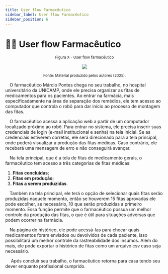 ```yaml
--- 
title: User flow Farmacêutico
sidebar_label: User flow Farmacêutico
sidebar_position: 6
---
```


# 👨‍⚕️ User flow Farmacêutico

<div align="center">

  <sub>Figura X - User flow farmacêutico </sub>

  <img src="../../img/Userflow-farmaceutico.jpg"/>

  <sup>Fonte: Material produzido pelos autores (2025).</sup>

</div>

&emsp;O farmacêutico Márcio Pontes chega no seu trabalho, no hospital universitário da UNICAMP, onde ele precisa organizar as fitas de medicamentos para os pacientes. Ao entrar na farmácia, mais especificadamente na área de separação dos remédios, ele tem acesso ao computador que controla o robô para dar início ao processo de montagem das fitas.

&emsp;O farmacêutico  acessa a aplicação web a partir de um computador localizado próximo ao robô. Para entrar no sistema, ele precisa inserir suas credenciais de login (e-mail institucional e senha) na tela inicial. Se as credenciais estiverem corretas, ele será direcionado para a tela principal, onde poderá visualizar a produção das fitas médicas. Caso contrário, ele receberá uma mensagem de erro e não conseguirá avançar.

&emsp;Na tela principal, que é a tela de fitas de medicamento gerais, o farmacêutico tem acesso a três categorias de fitas médicas:

1. **Fitas concluídas**;
2. **Fitas em produção**;
3. **Fitas a serem produzidas**.

&emsp;Também na tela principal, ele terá o opção de selecionar quais fitas serão produzidas naquele momento, então se houverem 15 fitas aprovadas ele pode escolher, se necessário, 10 que serão produzidas a primeiro momento. Essa função permite que o farmacêutico possua um melhor controle da produção das fitas, o que é útil para situações adversas que podem ocorrer na farmácia.

&emsp;Na página do histórico, ele pode acessá-las para checar quais medicamentos foram enviados ou devolvidos de cada paciente, isso possibilitará um melhor controle da rastreabilidade dos insumos. Além do mais, ele pode exportar o histórico de fitas como um arquivo csv caso seja necessário.

&emsp; Após concluir seu trabalho, o farmacêutico retorna para casa tendo seu dever enquanto profissional cumprido.